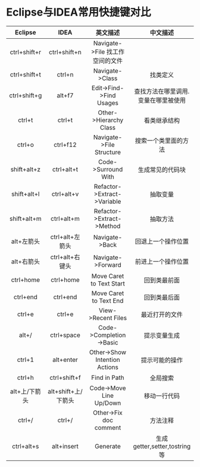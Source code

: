 # Eclipse与IDEA常用快捷键对比

|  Eclipse  | IDEA  | 英文描述  | 中文描述 |
|  :----:  | :----:  |  :----:  | :----:  | 
|	ctrl+shift+r  |  ctrl+shift+n  | Navigate->File 找工作空间的文件	|
|	ctrl+shift+t  | ctrl+n| Navigate->Class   | 找类定义	|
|	ctrl+shift+g  | alt+f7| Edit->Find->Find Usages  |  查找方法在哪里调用.变量在哪里被使用 |
|	ctrl+t| ctrl+t |Other->Hierarchy Class |看类继承结构	|
|	ctrl+o| ctrl+f12  | Navigate->File Structure |  搜索一个类里面的方法|
|	shift+alt+z    |ctrl+alt+t |Code->Surround With  |  生成常见的代码块|
|	shift+alt+l   | ctrl+alt+v |Refactor->Extract->Variable   | 抽取变量|
|	shift+alt+m  |  ctrl+alt+m| Refactor->Extract->Method | 抽取方法	|
|	alt+左箭头  |  ctrl+alt+左箭头  | Navigate->Back |回退上一个操作位置	|
|	alt+右箭头 |   ctrl+alt+右键头 |  Navigate->Forward  |前进上一个操作位置	|
|	ctrl+home | ctrl+home | Move Caret to Text Start  | 回到类最前面	|
|	ctrl+end |  ctrl+end |  Move Caret to Text End |回到类最后面	|
|	ctrl+e| ctrl+e |View->Recent Files |最近打开的文件|
|	alt+/ | ctrl+space |Code->Completion->Basic |   提示变量生成	|
|	ctrl+1 |alt+enter  |Other->Show Intention Actions | 提示可能的操作|
|	ctrl+h |ctrl+shift+f |  Find in Path  | 全局搜索	|
|	alt+上/下箭头|  alt+shift+上/下箭头|    Code->Move Line Up/Down |   移动一行代码	|
|	ctrl+/ |ctrl+/ |Other->Fix doc comment |方法注释	|
|	ctrl+alt+s |alt+insert| Generate  | 生成getter,setter,tostring等|




